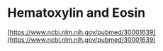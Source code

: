 # Hematoxylin and Eosin

[https://www.ncbi.nlm.nih.gov/pubmed/30001639](https://www.ncbi.nlm.nih.gov/pubmed/30001639)

